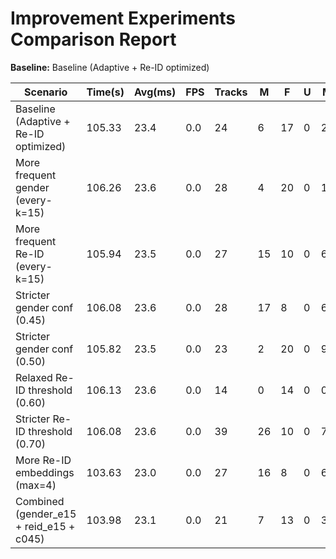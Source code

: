 # Improvement Experiments Comparison Report

**Baseline:** Baseline (Adaptive + Re-ID optimized)

| Scenario | Time(s) | Avg(ms) | FPS | Tracks | M | F | U | M% | F% | U% | P50(ms) | P95(ms) |
|----------|---------|---------|-----|--------|---|---|---|----|----|----|---------|---------|
| Baseline (Adaptive + Re-ID optimized) | 105.33 | 23.4 | 0.0 | 24 | 6 | 17 | 0 | 26.1 | 73.9 | 0.0 | 0.0 | 0.0 |
| More frequent gender (every-k=15) | 106.26 | 23.6 | 0.0 | 28 | 4 | 20 | 0 | 16.7 | 83.3 | 0.0 | 0.0 | 0.0 |
| More frequent Re-ID (every-k=15) | 105.94 | 23.5 | 0.0 | 27 | 15 | 10 | 0 | 60.0 | 40.0 | 0.0 | 0.0 | 0.0 |
| Stricter gender conf (0.45) | 106.08 | 23.6 | 0.0 | 28 | 17 | 8 | 0 | 68.0 | 32.0 | 0.0 | 0.0 | 0.0 |
| Stricter gender conf (0.50) | 105.82 | 23.5 | 0.0 | 23 | 2 | 20 | 0 | 9.1 | 90.9 | 0.0 | 0.0 | 0.0 |
| Relaxed Re-ID threshold (0.60) | 106.13 | 23.6 | 0.0 | 14 | 0 | 14 | 0 | 0.0 | 100.0 | 0.0 | 0.0 | 0.0 |
| Stricter Re-ID threshold (0.70) | 106.08 | 23.6 | 0.0 | 39 | 26 | 10 | 0 | 72.2 | 27.8 | 0.0 | 0.0 | 0.0 |
| More Re-ID embeddings (max=4) | 103.63 | 23.0 | 0.0 | 27 | 16 | 8 | 0 | 66.7 | 33.3 | 0.0 | 0.0 | 0.0 |
| Combined (gender_e15 + reid_e15 + c045) | 103.98 | 23.1 | 0.0 | 21 | 7 | 13 | 0 | 35.0 | 65.0 | 0.0 | 0.0 | 0.0 |
